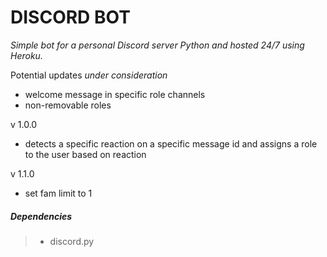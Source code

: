 # DISCORD BOT

*Simple bot for a personal Discord server Python and hosted 24/7 using Heroku.*

Potential updates *under consideration*
- welcome message in specific role channels
- non-removable roles

v 1.0.0
- detects a specific reaction on a specific message id and assigns a role to the user based on reaction

v 1.1.0
- set fam limit to 1

##### Dependencies
> - discord.py